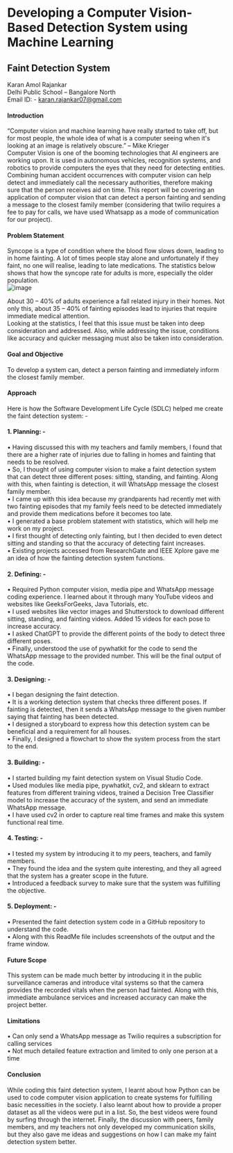 # Developing a Computer Vision-Based Detection System using Machine Learning
## Faint Detection System


Karan Amol Rajankar </br>
Delhi Public School – Bangalore North </br>
Email ID: - karan.rajankar07@gmail.com </br>

#### Introduction
“Computer vision and machine learning have really started to take off, but for most people, the whole idea of what is a computer seeing when it's looking at an image is relatively obscure.” – Mike Krieger </br>
Computer Vision is one of the booming technologies that AI engineers are working upon. It is used in autonomous vehicles, recognition systems, and robotics to provide computers the eyes that they need for detecting entities. Combining human accident occurrences with computer vision can help detect and immediately call the necessary authorities, therefore making sure that the person receives aid on time. This report will be covering an application of computer vision that can detect a person fainting and sending a message to the closest family member (considering that twilio requires a fee to pay for calls, we have used Whatsapp as a mode of communication for our project).

#### Problem Statement
Syncope is a type of condition where the blood flow slows down, leading to in home fainting. A lot of times people stay alone and unfortunately if they faint, no one will realise, leading to late medications. The statistics below shows that how the syncope rate for adults is more, especially the older population. </br> 
![image](https://github.com/user-attachments/assets/992f35de-7db6-4e0f-8f09-d1aec43bc269)

About 30 – 40% of adults experience a fall related injury in their homes. Not only this, about 35 – 40% of fainting episodes lead to injuries that require immediate medical attention. </br>
Looking at the statistics, I feel that this issue must be taken into deep consideration and addressed. Also, while addressing the issue, conditions like accuracy and quicker messaging must also be taken into consideration.

#### Goal and Objective
To develop a system can, detect a person fainting and immediately inform the closest family member.
#### Approach
Here is how the Software Development Life Cycle (SDLC) helped me create the faint detection system: - </br>
#### 1.	Planning: - 
•	Having discussed this with my teachers and family members, I found that there are a higher rate of injuries due to falling in homes and fainting that needs to be resolved. </br>
•	So, I thought of using computer vision to make a faint detection system that can detect three different poses: sitting, standing, and fainting. Along with this, when fainting is detection, it will WhatsApp message the closest family member. <br>
•	I came up with this idea because my grandparents had recently met with two fainting episodes that my family feels need to be detected immediately and provide them medications before it becomes too late. <br>
•	I generated a base problem statement with statistics, which will help me work on my project. <br>
•	I first thought of detecting only fainting, but I then decided to even detect sitting and standing so that the accuracy of detecting faint increases. <br>
•	Existing projects accessed from ResearchGate and IEEE Xplore gave me an idea of how the fainting detection system functions. <br>
 
#### 2.	Defining: -
•	Required Python computer vision, media pipe and WhatsApp message coding experience. I learned about it through many YouTube videos and websites like GeeksForGeeks, Java Tutorials, etc. <br>
•	I used websites like vector images and Shutterstock to download different sitting, standing, and fainting videos. Added 15 videos for each pose to increase accuracy. <br>
•	I asked ChatGPT to provide the different points of the body to detect three different poses. <br>
•	Finally, understood the use of pywhatkit for the code to send the WhatsApp message to the provided number. This will be the final output of the code. <br>
 
#### 3.	Designing: - 
•	I began designing the faint detection. <br>
•	It is a working detection system that checks three different poses. If fainting is detected, then it sends a WhatsApp message to the given number saying that fainting has been detected. <br>
•	I designed a storyboard to express how this detection system can be beneficial and a requirement for all houses. <br>
•	Finally, I designed a flowchart to show the system process from the start to the end. <br>

#### 3.	Building: - 
•	I started building my faint detection system on Visual Studio Code. <br>
•	Used modules like media pipe, pywhatkit, cv2, and sklearn to extract features from different training videos, trained a Decision Tree Classifier model to increase the accuracy of the system, and send an immediate WhatsApp message. <br>
•	I have used cv2 in order to capture real time frames and make this system functional real time. <br>
 
#### 4.	Testing: -
•	I tested my system by introducing it to my peers, teachers, and family members. <br>
•	They found the idea and the system quite interesting, and they all agreed that the system has a greater scope in the future. <br>
•	Introduced a feedback survey to make sure that the system was fulfilling the objective. <br>
 
#### 5.	Deployment: - 
•	Presented the faint detection system code in a GitHub repository to understand the code. <br>
•	Along with this ReadMe file includes screenshots of the output and the frame window. <br>

#### Future Scope
This system can be made much better by introducing it in the public surveillance cameras and introduce vital systems so that the camera provides the recorded vitals when the person had fainted. Along with this, immediate ambulance services and increased accuracy can make the project better.
#### Limitations
•	Can only send a WhatsApp message as Twilio requires a subscription for calling services <br>
•	Not much detailed feature extraction and limited to only one person at a time

#### Conclusion
While coding this faint detection system, I learnt about how Python can be used to code computer vision application to create systems for fulfilling basic necessities in the society. I also learnt about how to provide a proper dataset as all the videos were put in a list. So, the best videos were found by surfing through the internet. Finally, the discussion with peers, family members, and my teachers not only developed my communication skills, but they also gave me ideas and suggestions on how I can make my faint detection system better.
